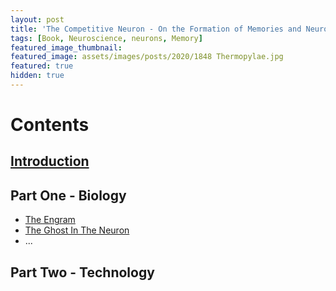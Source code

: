 ```yaml
---
layout: post
title: 'The Competitive Neuron - On the Formation of Memories and Neuronal Specialisation'
tags: [Book, Neuroscience, neurons, Memory]
featured_image_thumbnail:
featured_image: assets/images/posts/2020/1848 Thermopylae.jpg
featured: true
hidden: true
---
```


# Contents
## [Introduction](https://lums.blog/introduction)

## Part One - Biology
* [The Engram](https://lums.blog/the-engram)
* [The Ghost In The Neuron](https://lums.blog/the-ghost-in-the-neuron)
* ...

## Part Two - Technology
